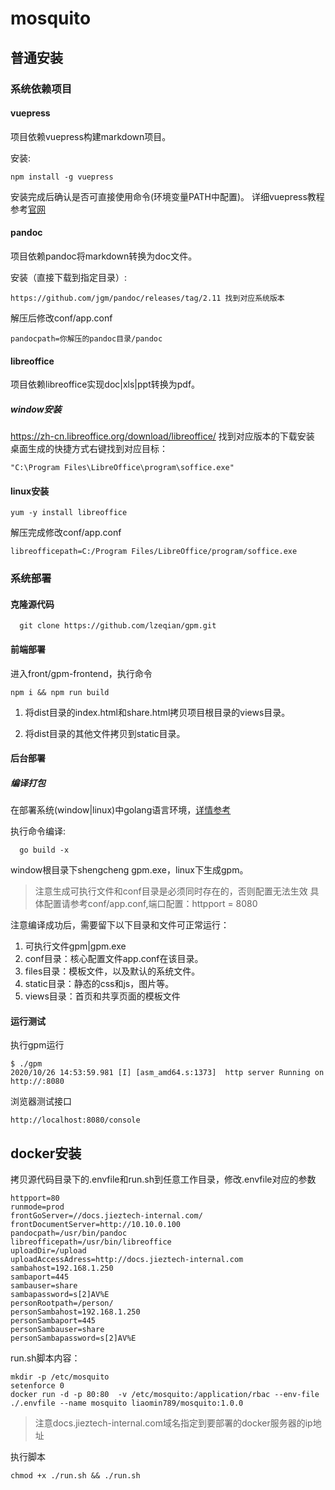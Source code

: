 # mosquito
## 普通安装

### 系统依赖项目
#### vuepress
项目依赖vuepress构建markdown项目。

安装:
```
npm install -g vuepress
```
安装完成后确认是否可直接使用命令(环境变量PATH中配置)。
详细vuepress教程参考[官网](https://www.vuepress.cn/guide/getting-started.html)
#### pandoc
项目依赖pandoc将markdown转换为doc文件。

安装（直接下载到指定目录）:
```
https://github.com/jgm/pandoc/releases/tag/2.11 找到对应系统版本
```
解压后修改conf/app.conf
```
pandocpath=你解压的pandoc目录/pandoc
```
#### libreoffice
项目依赖libreoffice实现doc|xls|ppt转换为pdf。
##### window安装
https://zh-cn.libreoffice.org/download/libreoffice/ 找到对应版本的下载安装
桌面生成的快捷方式右键找到对应目标：
```
"C:\Program Files\LibreOffice\program\soffice.exe"
```
#### linux安装
``` 
yum -y install libreoffice
```
解压完成修改conf/app.conf
```
libreofficepath=C:/Program Files/LibreOffice/program/soffice.exe
```
### 系统部署
#### 克隆源代码
```$xslt
  git clone https://github.com/lzeqian/gpm.git
```
#### 前端部署

进入front/gpm-frontend，执行命令

```
npm i && npm run build
```

1. 将dist目录的index.html和share.html拷贝项目根目录的views目录。

2. 将dist目录的其他文件拷贝到static目录。

#### 后台部署

##### 编译打包

在部署系统(window|linux)中golang语言环境，[详情参考](https://blog.csdn.net/liaomin416100569/article/details/106082235)

执行命令编译:
 ```golang
   go build -x
 ```
window根目录下shengcheng gpm.exe，linux下生成gpm。
> 注意生成可执行文件和conf目录是必须同时存在的，否则配置无法生效
> 具体配置请参考conf/app.conf,端口配置：httpport = 8080

注意编译成功后，需要留下以下目录和文件可正常运行：

1. 可执行文件gpm|gpm.exe
2. conf目录：核心配置文件app.conf在该目录。
3. files目录：模板文件，以及默认的系统文件。
4. static目录：静态的css和js，图片等。
5. views目录：首页和共享页面的模板文件

#### 运行测试
执行gpm运行
```$xslt
$ ./gpm
2020/10/26 14:53:59.981 [I] [asm_amd64.s:1373]  http server Running on http://:8080
```
浏览器测试接口
```$xslt
http://localhost:8080/console
```



## docker安装

拷贝源代码目录下的.envfile和run.sh到任意工作目录，修改.envfile对应的参数

```
httpport=80
runmode=prod
frontGoServer=//docs.jieztech-internal.com/
frontDocumentServer=http://10.10.0.100
pandocpath=/usr/bin/pandoc
libreofficepath=/usr/bin/libreoffice
uploadDir=/upload
uploadAccessAdress=http://docs.jieztech-internal.com
sambahost=192.168.1.250
sambaport=445
sambauser=share
sambapassword=s[2]AV%E
personRootpath=/person/
personSambahost=192.168.1.250
personSambaport=445
personSambauser=share
personSambapassword=s[2]AV%E
```

run.sh脚本内容：

```
mkdir -p /etc/mosquito
setenforce 0
docker run -d -p 80:80  -v /etc/mosquito:/application/rbac --env-file ./.envfile --name mosquito liaomin789/mosquito:1.0.0
```

>  注意docs.jieztech-internal.com域名指定到要部署的docker服务器的ip地址

执行脚本

```
chmod +x ./run.sh && ./run.sh
```

